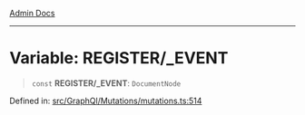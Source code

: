 [Admin Docs](/)

***

# Variable: REGISTER/_EVENT

> `const` **REGISTER/_EVENT**: `DocumentNode`

Defined in: [src/GraphQl/Mutations/mutations.ts:514](https://github.com/PalisadoesFoundation/talawa-admin/blob/main/src/GraphQl/Mutations/mutations.ts#L514)
